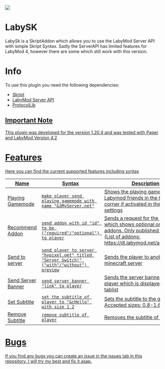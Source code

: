 <img src = https://i.imgur.com/6r6rHUF.png>

# LabySK

LabySk is a SkriptAddon which allows you to use the LabyMod Server API with simple Skript Syntax.
Sadly the ServerAPI has limited features for LabyMod 4, however there are some which still work with this version.

# Info

To use this plugin you need the following dependencies:

- <a href = https://github.com/SkriptLang>Skript
- <a href = https://github.com/LabyMod/labymod-server-api>LabyMod Server API
- <a href = https://github.com/dmulloy2/ProtocolLib>ProtocolLib

## Important Note
This plugin was developed for the version 1.20.4 and was tested with Paper and LabyMod Version 4.2

# Features

Here you can find the current supported features including syntax

| Name | Syntax | Description |
| ---- | ------ | ----------- |
| Playing Gamemode | ```make player send playing gamemode with name "&3MyServer.net"``` | Shows the playing gamemode to all Labymod friends in the top right corner if activated in the profile settings
| Recommend Addon | ```send addon with id "id" to be ("required"/"optional") to player``` | Sends a request for the player which shows optional or required addons. Only published addons! (List of addons: https://dl.labymod.net/addons.json) |
| Send to server | ```send player to server "hypixel.net" titled "Server Switch!" ("with"/"without") preview``` | Sends the player to anohter minecraft server |
| Send Server Banner | ```send server banner "link" to player``` | Sends the server banner to the player which is displayed over the tablist |
| Set Subtitle | ```set the subtitle of player to "&cHello" with size 1.2``` | Sets the subtitle to the given text. Accepted sizes: 0.8-1.6
| Remove Subtitle | ```remove subtitle of player``` | Removes the subtitle of the player



# Bugs

If you find any bugs you can create an issue in the issues tab in this repository.
I will try my best and fix it asap.
